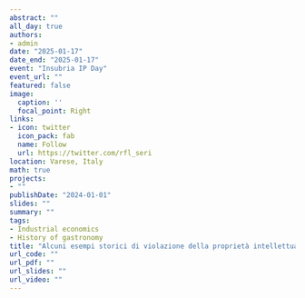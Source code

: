 ```yaml
---
abstract: ""
all_day: true
authors:
- admin
date: "2025-01-17"
date_end: "2025-01-17"
event: "Insubria IP Day"
event_url: ""
featured: false
image:
  caption: ''
  focal_point: Right
links:
- icon: twitter
  icon_pack: fab
  name: Follow
  url: https://twitter.com/rfl_seri
location: Varese, Italy
math: true
projects:
- ""
publishDate: "2024-01-01"
slides: ""
summary: ""
tags:
- Industrial economics
- History of gastronomy
title: "Alcuni esempi storici di violazione della proprietà intellettuale"
url_code: ""
url_pdf: ""
url_slides: ""
url_video: ""
---
```

